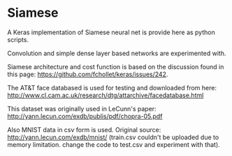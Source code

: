 # Siamese

A Keras implementation of Siamese neural net is provide here as python scripts. 

Convolution and simple dense layer based networks are experimented with.

Siamese architecture and cost function is based on the discussion found in this page: https://github.com/fchollet/keras/issues/242.

The AT&T face databased is used for testing and downloaded from here: http://www.cl.cam.ac.uk/research/dtg/attarchive/facedatabase.html

This dataset was originally used in LeCunn's paper: http://yann.lecun.com/exdb/publis/pdf/chopra-05.pdf

Also MNIST data in csv form is used. Original source: http://yann.lecun.com/exdb/mnist/
(train.csv couldn't be uploaded due to memory limitation. change the code to test.csv and experiment with that).
